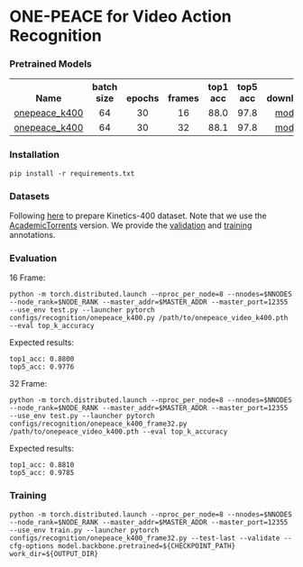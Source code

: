 # ONE-PEACE for Video Action Recognition

### Pretrained Models
<table><tbody>
<!-- START TABLE -->
<!-- TABLE HEADER -->
<th valign="bottom">Name</th>
<th valign="bottom">batch size</th>
<th valign="bottom">epochs</th>
<th valign="bottom">frames</th>
<th valign="bottom">top1 acc</th>
<th valign="bottom">top5 acc</th>
<th valign="bottom">download</th>
<!-- TABLE BODY -->
 <tr><td align="left"><a href="configs/recognition/onepeace_k400.py">onepeace_k400</a></td>
<td align="center">64</td>
<td align="center">30</td>
<td align="center">16</td>
<td align="center">88.0</td>
<td align="center">97.8</td>
<td align="center"><a href="https://one-peace-shanghai.oss-accelerate.aliyuncs.com/one_peace_checkpoints/onepeace_video_k400.pth">model</a></td>
</tr>
<tr><td align="left"><a href="configs/recognition/onepeace_k400_frame32.py">onepeace_k400</a></td>
<td align="center">64</td>
<td align="center">30</td>
<td align="center">32</td>
<td align="center">88.1</td>
<td align="center">97.8</td>
<td align="center"><a href="https://one-peace-shanghai.oss-accelerate.aliyuncs.com/one_peace_checkpoints/onepeace_video_k400.pth">model</a></td>
</tr>
</tbody></table>

### Installation
```
pip install -r requirements.txt
```

### Datasets
Following [here](https://github.com/open-mmlab/mmaction2/blob/main/tools/data/kinetics/README.md) to prepare Kinetics-400 dataset. Note that we use the [AcademicTorrents](https://academictorrents.com/details/184d11318372f70018cf9a72ef867e2fb9ce1d26) version. We provide the [validation](https://one-peace-shanghai.oss-accelerate.aliyuncs.com/one_peace_datasets/k400_val_academic_torrent.txt) and [training](https://one-peace-shanghai.oss-accelerate.aliyuncs.com/one_peace_datasets/kinetics400_train_list_videos_fix.txt) annotations.

### Evaluation
16 Frame:
```
python -m torch.distributed.launch --nproc_per_node=8 --nnodes=$NNODES --node_rank=$NODE_RANK --master_addr=$MASTER_ADDR --master_port=12355 --use_env test.py --launcher pytorch configs/recognition/onepeace_k400.py /path/to/onepeace_video_k400.pth --eval top_k_accuracy
```
Expected results:
```
top1_acc: 0.8800
top5_acc: 0.9776
```

32 Frame:
```
python -m torch.distributed.launch --nproc_per_node=8 --nnodes=$NNODES --node_rank=$NODE_RANK --master_addr=$MASTER_ADDR --master_port=12355 --use_env test.py --launcher pytorch configs/recognition/onepeace_k400_frame32.py /path/to/onepeace_video_k400.pth --eval top_k_accuracy
```
Expected results:
```
top1_acc: 0.8810
top5_acc: 0.9785
```

### Training
```
python -m torch.distributed.launch --nproc_per_node=8 --nnodes=$NNODES --node_rank=$NODE_RANK --master_addr=$MASTER_ADDR --master_port=12355 --use_env train.py --launcher pytorch configs/recognition/onepeace_k400_frame32.py --test-last --validate --cfg-options model.backbone.pretrained=${CHECKPOINT_PATH} work_dir=${OUTPUT_DIR}
```
